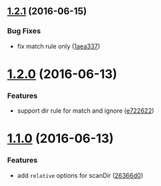 <a name="1.2.1"></a>
## [1.2.1](https://github.com/plover-modules/plover-assets-util/compare/v1.2.0...v1.2.1) (2016-06-15)


### Bug Fixes

* fix match rule only ([1aea337](https://github.com/plover-modules/plover-assets-util/commit/1aea337))



<a name="1.2.0"></a>
# [1.2.0](https://github.com/plover-modules/plover-assets-util/compare/v1.1.0...v1.2.0) (2016-06-13)


### Features

* support dir rule for match and ignore ([e722622](https://github.com/plover-modules/plover-assets-util/commit/e722622))



<a name="1.1.0"></a>
# [1.1.0](https://github.com/plover-modules/plover-assets-util/compare/v1.0.0...v1.1.0) (2016-06-13)


### Features

* add `relative` options for scanDir ([26366d0](https://github.com/plover-modules/plover-assets-util/commit/26366d0))



